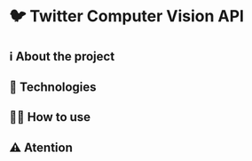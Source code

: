 # 🐦 Twitter Computer Vision API



## ℹ️ About the project



## 📝 Technologies


## 👨‍🏫 How to use



## ⚠️ Atention

